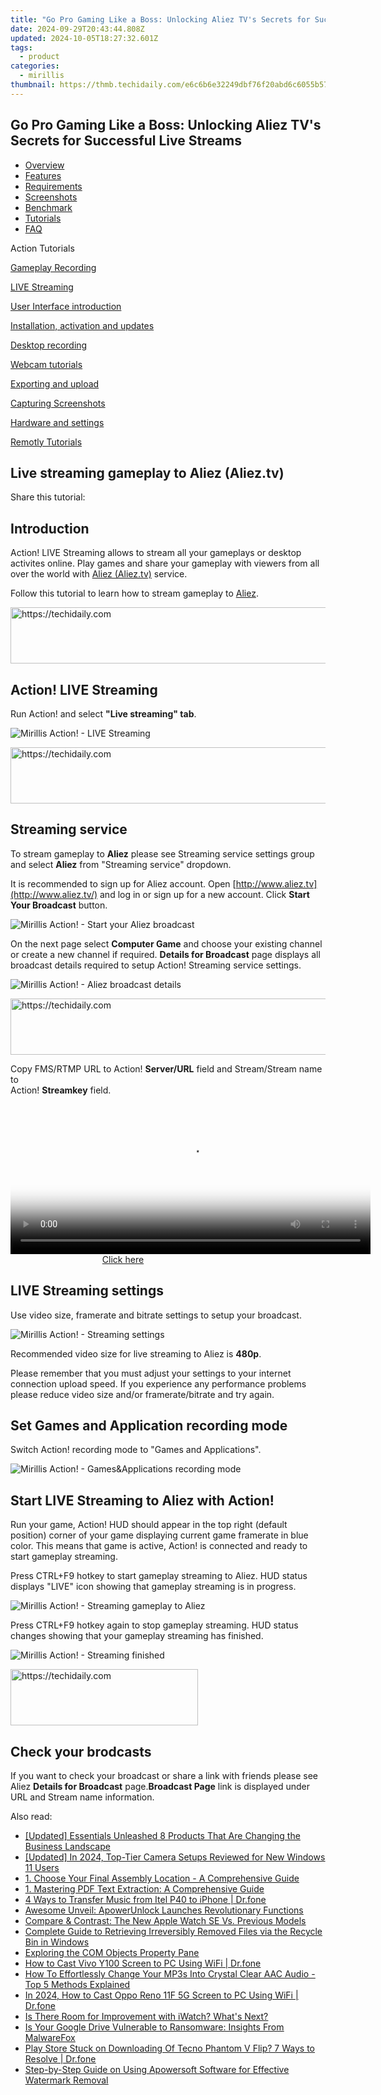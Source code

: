 ```yaml
---
title: "Go Pro Gaming Like a Boss: Unlocking Aliez TV's Secrets for Successful Live Streams"
date: 2024-09-29T20:43:44.808Z
updated: 2024-10-05T18:27:32.601Z
tags:
  - product
categories:
  - mirillis
thumbnail: https://thmb.techidaily.com/e6c6b6e32249dbf76f20abd6c6055b57975d7da74a0ada4b319cc0a746113075.jpg
---
```


## Go Pro Gaming Like a Boss: Unlocking Aliez TV's Secrets for Successful Live Streams

* [Overview](https://tools.techidaily.com/mirillis/products/)
* [Features](https://tools.techidaily.com/mirillis/products/)
* [Requirements](https://tools.techidaily.com/mirillis/products/)
* [Screenshots](https://tools.techidaily.com/mirillis/products/)
* [Benchmark](https://tools.techidaily.com/mirillis/products/)
* [Tutorials](https://tools.techidaily.com/mirillis/products/)
* [FAQ](https://tools.techidaily.com/mirillis/products/)

Action Tutorials

[Gameplay Recording](https://tools.techidaily.com/mirillis/products/) 

[LIVE Streaming](https://tools.techidaily.com/mirillis/products/) 

[User Interface introduction](https://tools.techidaily.com/mirillis/products/) 

[Installation, activation and updates](https://tools.techidaily.com/mirillis/products/) 

[Desktop recording](https://tools.techidaily.com/mirillis/products/) 

[Webcam tutorials](https://tools.techidaily.com/mirillis/products/) 

[Exporting and upload](https://tools.techidaily.com/mirillis/products/) 

[Capturing Screenshots](https://tools.techidaily.com/mirillis/products/) 

[Hardware and settings](https://tools.techidaily.com/mirillis/products/) 

[Remotly Tutorials](https://remotly.com/tutorials/getting-started-with-remotly-for-windows-pc) 

## Live streaming gameplay to Aliez (Aliez.tv)

  
 Share this tutorial:

## Introduction 

 Action! LIVE Streaming allows to stream all your gameplays or desktop activites online. Play games and share your gameplay with viewers from all over the world with [Aliez (Aliez.tv)](http://aliez.tv) service. 

 Follow this tutorial to learn how to stream gameplay to [Aliez](http://aliez.tv).

<!-- affiliate ads begin -->
<a href="https://imp.i357552.net/c/5597632/857865/11832" target="_top" id="857865">
  <img src="//a.impactradius-go.com/display-ad/11832-857865" border="0" alt="https://techidaily.com" width="728" height="90"/>
</a>
<img height="0" width="0" src="https://imp.i357552.net/i/5597632/857865/11832" style="position:absolute;visibility:hidden;" border="0" />
<!-- affiliate ads end -->

## Action! LIVE Streaming

 Run Action! and select **"Live streaming" tab**.

![Mirillis Action! - LIVE Streaming](https://mirillis.com/res/old/gfx/tutorials/live/mirillis_action_live_streaming_tab.jpg) 

<!-- affiliate ads begin -->
<a href="https://aligracehair.sjv.io/c/5597632/1975841/19272" target="_top" id="1975841">
  <img src="//a.impactradius-go.com/display-ad/19272-1975841" border="0" alt="https://techidaily.com" width="728" height="90"/>
</a>
<img height="0" width="0" src="https://aligracehair.sjv.io/i/5597632/1975841/19272" style="position:absolute;visibility:hidden;" border="0" />
<!-- affiliate ads end -->

## Streaming service

 To stream gameplay to **Aliez** please see Streaming service settings group and select **Aliez** from "Streaming service" dropdown.

 It is recommended to sign up for Aliez account. Open [http://www.aliez.tv](http://www.aliez.tv/) and log in or sign up for a new account. Click **Start Your Broadcast** button.

![Mirillis Action! - Start your Aliez broadcast](https://mirillis.com/res/old/gfx/tutorials/live/mirillis_action_live_aliez_start_your_broadcast.jpg) 

 On the next page select **Computer Game** and choose your existing channel or create a new channel if required. **Details for Broadcast** page displays all broadcast details required to setup Action! Streaming service settings. 

![Mirillis Action! - Aliez broadcast details](https://mirillis.com/res/old/gfx/tutorials/live/mirillis_action_live_aliez_details.jpg) 

<!-- affiliate ads begin -->
<a href="https://unicoeye.pxf.io/c/5597632/2134223/18498" target="_top" id="2134223">
  <img src="//a.impactradius-go.com/display-ad/18498-2134223" border="0" alt="https://techidaily.com" width="728" height="90"/>
</a>
<img height="0" width="0" src="https://unicoeye.pxf.io/i/5597632/2134223/18498" style="position:absolute;visibility:hidden;" border="0" />
<!-- affiliate ads end -->

 Copy FMS/RTMP URL to Action! **Server/URL** field and Stream/Stream name to   
 Action! **Streamkey** field.

<!-- affiliate ads begin -->
<span id="1983472">
					<video width="576" height="240" style="cursor:pointer"
           poster="//a.impactradius-go.com/display-clicktoplayimage/1983472.png"
           onclick="if(!this.playClicked){this.play();this.setAttribute('controls',true);this.playClicked=true;}">
	   <source src="//a.impactradius-go.com/display-ad/22993-1983472">
	   <img src="//a.impactradius-go.com/display-clicktoplayimage/1983472.png" style="border: none; height: 100%; width: 100%; object-fit: contain">
	</video>
	<div style="width:360px;text-align:center"><a href="javascript:window.open(decodeURIComponent('https%3A%2F%2Fhomestyler.sjv.io%2Fc%2F5597632%2F1983472%2F22993'), '_blank');void(0);">Click here</a></div>
</span>
<img height="0" width="0" src="https://imp.pxf.io/i/5597632/1983472/22993" style="position:absolute;visibility:hidden;" border="0" />
<!-- affiliate ads end -->

## LIVE Streaming settings

 Use video size, framerate and bitrate settings to setup your broadcast. 

![Mirillis Action! - Streaming settings](https://mirillis.com/res/old/gfx/tutorials/live/mirillis_action_live_streaming_video_settings.jpg) 

 Recommended video size for live streaming to Aliez is **480p**.

 Please remember that you must adjust your settings to your internet connection upload speed. If you experience any performance problems please reduce video size and/or framerate/bitrate and try again. 

## Set Games and Application recording mode

 Switch Action! recording mode to "Games and Applications". 

![Mirillis Action! - Games&Applications recording mode](https://mirillis.com/res/old/gfx/tutorials/basics/mirillis_action_games_applications_recording_mode.jpg) 

## Start LIVE Streaming to Aliez with Action!

 Run your game, Action! HUD should appear in the top right (default position) corner of your game displaying current game framerate in blue color. This means that game is active, Action! is connected and ready to start gameplay streaming.

 Press CTRL+F9 hotkey to start gameplay streaming to Aliez. HUD status displays "LIVE" icon showing that gameplay streaming is in progress.

![Mirillis Action! - Streaming gameplay to Aliez](https://mirillis.com/res/old/gfx/tutorials/live/mirillis_action_live_streaming_hud.jpg) 

 Press CTRL+F9 hotkey again to stop gameplay streaming. HUD status changes showing that your gameplay streaming has finished. 

![Mirillis Action! - Streaming finished](https://mirillis.com/res/old/gfx/tutorials/basics/mirillis_action_HUD_normal_status_game.jpg) 

<!-- affiliate ads begin -->
<a href="https://homestyler.sjv.io/c/5597632/1943750/22993" target="_top" id="1943750">
  <img src="//a.impactradius-go.com/display-ad/22993-1943750" border="0" alt="https://techidaily.com" width="300" height="90"/>
</a>
<img height="0" width="0" src="https://homestyler.sjv.io/i/5597632/1943750/22993" style="position:absolute;visibility:hidden;" border="0" />
<!-- affiliate ads end -->

## Check your brodcasts

 If you want to check your broadcast or share a link with friends please see Aliez **Details for Broadcast** page.**Broadcast Page** link is displayed under URL and Stream name information.

<ins class="adsbygoogle"
     style="display:block"
     data-ad-format="autorelaxed"
     data-ad-client="ca-pub-7571918770474297"
     data-ad-slot="1223367746"></ins>

<ins class="adsbygoogle"
     style="display:block"
     data-ad-client="ca-pub-7571918770474297"
     data-ad-slot="8358498916"
     data-ad-format="auto"
     data-full-width-responsive="true"></ins>

<span class="atpl-alsoreadstyle">Also read:</span>
<div><ul>
<li><a href="https://facebook-videos.techidaily.com/updated-essentials-unleashed-8-products-that-are-changing-the-business-landscape/"><u>[Updated] Essentials Unleashed 8 Products That Are Changing the Business Landscape</u></a></li>
<li><a href="https://screen-mirroring-recording.techidaily.com/updated-in-2024-top-tier-camera-setups-reviewed-for-new-windows-11-users/"><u>[Updated] In 2024, Top-Tier Camera Setups Reviewed for New Windows 11 Users</u></a></li>
<li><a href="https://fox-zaraz.techidaily.com/1-choose-your-final-assembly-location-a-comprehensive-guide/"><u>1. Choose Your Final Assembly Location - A Comprehensive Guide</u></a></li>
<li><a href="https://fox-zaraz.techidaily.com/1-mastering-pdf-text-extraction-a-comprehensive-guide/"><u>1. Mastering PDF Text Extraction: A Comprehensive Guide</u></a></li>
<li><a href="https://blog-min.techidaily.com/4-ways-to-transfer-music-from-itel-p40-to-iphone-drfone-by-drfone-transfer-from-android-transfer-from-android/"><u>4 Ways to Transfer Music from Itel P40 to iPhone | Dr.fone</u></a></li>
<li><a href="https://fox-zaraz.techidaily.com/awesome-unveil-apowerunlock-launches-revolutionary-functions/"><u>Awesome Unveil: ApowerUnlock Launches Revolutionary Functions</u></a></li>
<li><a href="https://buynow-help.techidaily.com/compare-and-contrast-the-new-apple-watch-se-vs-previous-models/"><u>Compare & Contrast: The New Apple Watch SE Vs. Previous Models</u></a></li>
<li><a href="https://fox-zaraz.techidaily.com/complete-guide-to-retrieving-irreversibly-removed-files-via-the-recycle-bin-in-windows/"><u>Complete Guide to Retrieving Irreversibly Removed Files via the Recycle Bin in Windows</u></a></li>
<li><a href="https://fox-zaraz.techidaily.com/exploring-the-com-objects-property-pane/"><u>Exploring the COM Objects Property Pane</u></a></li>
<li><a href="https://screen-mirror.techidaily.com/how-to-cast-vivo-y100-screen-to-pc-using-wifi-drfone-by-drfone-android/"><u>How to Cast Vivo Y100 Screen to PC Using WiFi | Dr.fone</u></a></li>
<li><a href="https://fox-triigers.techidaily.com/how-to-effortlessly-change-your-mp3s-into-crystal-clear-aac-audio-top-5-methods-explained/"><u>How To Effortlessly Change Your MP3s Into Crystal Clear AAC Audio - Top 5 Methods Explained</u></a></li>
<li><a href="https://screen-mirror.techidaily.com/in-2024-how-to-cast-oppo-reno-11f-5g-screen-to-pc-using-wifi-drfone-by-drfone-android/"><u>In 2024, How to Cast Oppo Reno 11F 5G Screen to PC Using WiFi | Dr.fone</u></a></li>
<li><a href="https://tech-hub.techidaily.com/is-there-room-for-improvement-with-iwatch-whats-next/"><u>Is There Room for Improvement with iWatch? What's Next?</u></a></li>
<li><a href="https://fox-zaraz.techidaily.com/is-your-google-drive-vulnerable-to-ransomware-insights-from-malwarefox/"><u>Is Your Google Drive Vulnerable to Ransomware: Insights From MalwareFox</u></a></li>
<li><a href="https://fix-guide.techidaily.com/play-store-stuck-on-downloading-of-tecno-phantom-v-flip-7-ways-to-resolve-drfone-by-drfone-fix-android-problems-fix-android-problems/"><u>Play Store Stuck on Downloading Of Tecno Phantom V Flip? 7 Ways to Resolve | Dr.fone</u></a></li>
<li><a href="https://fox-zaraz.techidaily.com/step-by-step-guide-on-using-apowersoft-software-for-effective-watermark-removal/"><u>Step-by-Step Guide on Using Apowersoft Software for Effective Watermark Removal</u></a></li>
</ul></div>

